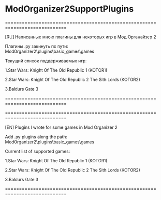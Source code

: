 # ModOrganizer2SupportPlugins
============================================================================

[RU]
Написанные мною плагины для некоторых игр в Мод Органайзер 2


Плагины .py закинуть по пути:
ModOrganizer2\plugins\basic_games\games


Текущий список поддерживаемых игр:

1.Star Wars: Knight Of The Old Republic 1 (KOTOR1)

2.Star Wars: Knight Of The Old Republic 2 The Sith Lords (KOTOR2)

3.Baldurs Gate 3

============================================================================

============================================================================

[EN]
Plugins I wrote for some games in Mod Organizer 2


Add .py plugins along the path:
ModOrganizer2\plugins\basic_games\games


Current list of supported games:

1.Star Wars: Knight Of The Old Republic 1 (KOTOR1)

2.Star Wars: Knight Of The Old Republic 2 The Sith Lords (KOTOR2)

3.Baldurs Gate 3

============================================================================
